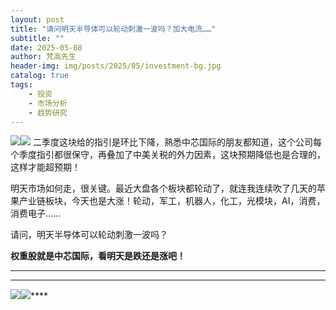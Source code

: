 ```yaml
---
layout: post
title: "请问明天半导体可以轮动刺激一波吗？加大电流……"
subtitle: ""
date: 2025-05-08
author: 梵高先生
header-img: img/posts/2025/05/investment-bg.jpg
catalog: true
tags:
    - 投资
    - 市场分析
    - 趋势研究
---
```


![](https://mmbiz.qpic.cn/sz_mmbiz_jpg/https://mmbiz.qpic.cn/sz_mmbiz_jpg/ViaIfpMVXKTSvxiaBUsOMlVXmW74jYzsyaqHiaAqp8jtxKaz6oSzto4SghImlfj1cGC2HICMVcbKJAFhN7YptPBbA/640?wx_fmt=jpeg)![](https://mmbiz.qpic.cn/sz_mmbiz_jpg/https://mmbiz.qpic.cn/sz_mmbiz_jpg/ViaIfpMVXKTSvxiaBUsOMlVXmW74jYzsyawDWHqKexAJUdzREib4yCb1cagOcL201pbIVRoOtibwUM8Ltz6YV6fmjg/640?wx_fmt=jpeg)
二季度这块给的指引是环比下降，熟悉中芯国际的朋友都知道，这个公司每个季度指引都很保守，再叠加了中美关税的外力因素，这块预期降低也是合理的，这样才能超预期！

明天市场如何走，很关键。最近大盘各个板块都轮动了，就连我连续吹了几天的苹果产业链板块，今天也是大涨！轮动，军工，机器人，化工，光模块，AI，消费，消费电子……

请问，明天半导体可以轮动刺激一波吗？

**权重股就是中芯国际，看明天是跌还是涨吧！**

****

****

![](https://mmbiz.qpic.cn/sz_mmbiz_jpg/https://mmbiz.qpic.cn/sz_mmbiz_jpg/ViaIfpMVXKTSvxiaBUsOMlVXmW74jYzsyap92yO96zHVPwcw6GJlKI43zicytw9ys2Zet4dlOZ8xD9EryFvtlZ8cQ/640?wx_fmt=jpeg)![](https://mmbiz.qpic.cn/sz_mmbiz_jpg/https://mmbiz.qpic.cn/sz_mmbiz_jpg/ViaIfpMVXKTSvxiaBUsOMlVXmW74jYzsyacgDoAoia5xJD5UkaxHMrYyZTRVpjQhWp5VnibCe5bTklkicsJ0ialdIRvQ/640?wx_fmt=jpeg)****
